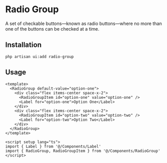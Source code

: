 # Radio Group

A set of checkable buttons—known as radio buttons—where no more than one of the buttons can be checked at a time.

<ComponentPreview name="RadioGroup" />

## Installation

```shell
php artisan ui:add radio-group
```

## Usage

```vue
<template>
  <RadioGroup default-value="option-one">
    <div class="flex items-center space-x-2">
      <RadioGroupItem id="option-one" value="option-one" />
      <Label for="option-one">Option One</Label>
    </div>
    <div class="flex items-center space-x-2">
      <RadioGroupItem id="option-two" value="option-two" />
      <Label for="option-two">Option Two</Label>
    </div>
  </RadioGroup>
</template>

<script setup lang="ts">
import { Label } from '@/Components/Label'
import { RadioGroup, RadioGroupItem } from '@/Components/RadioGroup'
</script>
```
